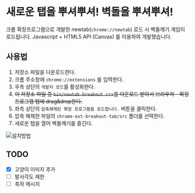 # 새로운 탭을 뿌셔뿌셔! 벽돌을 뿌셔뿌셔!

크롬 확장프로그램으로 개발한 newtab(``chrome://newtab``) 로드 시 벽돌깨기 게임이 로드됩니다.
Javascript + HTML5 API (Canvas) 를 이용하여 개발했습니다.

## 사용법

 1. 저장소 파일을 다운로드한다.
 1. 크롬 주소창에 ``chrome://extensions`` 를 입력한다.
 1. 우측 상단의 ``개발자 모드``를 활성화한다.
 1. ~~이 저장소 파일 중 ``bin/newtab-breakout.crx``를 다운로드 받아서 브라우저 - 확장프로그램 탭에 drag&drop한다.~~
 1. 좌측 상단의 ``압축해제된 확장 프로그램을 로드합니다.`` 버튼을 클릭한다.
 1. 압축 해제한 파일의 ``chrome-ext-breakout-tab/src`` 폴더를 선택한다.
 1. 새로운 탭을 열어 벽돌깨기를 즐긴다.

 ![설치방법](https://github.com/sshplendid/sshplendid.github.io/blob/master/resources/images/ext/chrome-ext-breakout-tab_how-to-use.gif?raw=true)

## TODO

 * [x] 고양이 이미지 추가
 * [ ] 발사각도 제한
 * [ ] 축하 메시지
